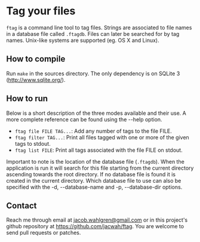 Tag your files
======================

`ftag` is a command line tool to tag files. Strings are associated to
file names in a database file called `.ftagdb`. Files can later be
searched for by tag names. Unix-like systems are supported (eg. OS X
and Linux).

How to compile
-------------

Run `make` in the sources directory. The only dependency is on
SQLite 3 (http://www.sqlite.org/).

How to run
----------

Below is a short description of the three modes available and their
use. A more complete reference can be found using the --help option.

* `ftag file FILE TAG...`: Add any number of tags to the file FILE.
* `ftag filter TAG...`: Print all files tagged with one or more of
   the given tags to stdout.
* `ftag list FILE`: Print all tags associated with the file FILE on
   stdout.

Important to note is the location of the database file (`.ftagdb`). 
When the application is run it will search for this file starting
from the current directory ascending towards the root directory. If
no database file is found it is created in the current directory.
Which database file to use can also be specified with the -d,
--database-name and -p, --database-dir options.

Contact
-------

Reach me through email at jacob.wahlgren@gmail.com or in this
project's github repository at https://github.com/jacwah/ftag. You
are welcome to send pull requests or patches.
